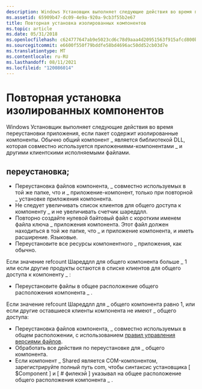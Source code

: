 ```yaml
---
description: Windows Установщик выполняет следующие действия во время переустановки приложения, если пакет содержит изолированные компоненты. Обычно общий компонент \_ является библиотекой DLL, которая совместно используется приложениями-компонентами \_ и другими клиентскими исполняемыми файлами.
ms.assetid: 65909b47-dc09-4e9a-920a-9cb3f55b2e67
title: Повторная установка изолированных компонентов
ms.topic: article
ms.date: 05/31/2018
ms.openlocfilehash: c624777647ab9e5023cd6c78d9aaa4d20951563f915afcd800ba60ca3b233174
ms.sourcegitcommit: e6600f550f79bddfe58bd4696ac50dd52cb03d7e
ms.translationtype: MT
ms.contentlocale: ru-RU
ms.lasthandoff: 08/11/2021
ms.locfileid: "120086014"
---
```

# <a name="reinstallation-of-isolated-components"></a>Повторная установка изолированных компонентов

Windows Установщик выполняет следующие действия во время переустановки приложения, если пакет содержит изолированные компоненты. Обычно общий компонент \_ является библиотекой DLL, которая совместно используется приложениями-компонентами \_ и другими клиентскими исполняемыми файлами.

## <a name="reinstallation"></a>переустановка;

-   Переустановка файлов компонента, \_ совместно используемых в той же папке, что и \_ приложение-компонент, только при повторной \_ установке приложения компонента.
-   Не следует увеличивать список клиентов для общего доступа к компоненту \_ и не увеличивать счетчик шареддлл.
-   Повторно создайте нулевой байтовый файл с коротким именем файла ключа \_ приложения компонента. Этот файл должен находиться в той же папке, что \_ и приложение компонента, и иметь расширение. Языковые.
-   Переустановите все ресурсы компонентного \_ приложения, как обычно.

Если значение refcount Шареддлл для общего компонента больше \_ 1 или если другие продукты остаются в списке клиентов для общего доступа к компоненту \_ :

-   Переустановите файлы в общее расположение общего расположения компонента \_ .

Если значение refcount Шареддлл для \_ общего компонента равно 1, или если другие оставшиеся клиенты компонента не имеют \_ общего доступа:

-   Переустановка файлов компонента, \_ совместно используемых в общем расположении, с использованием [правил управления версиями файлов](file-versioning-rules.md).
-   Обработать все действия по переустановке для \_ общего компонента.
-   Если компонент \_ Shared является COM-компонентом, зарегистрируйте полный путь com, чтобы синтаксис установщика \[ $Component \] и \[ \# филекэй \] указывал на общее расположение общего расположения компонента \_ .

 

 



